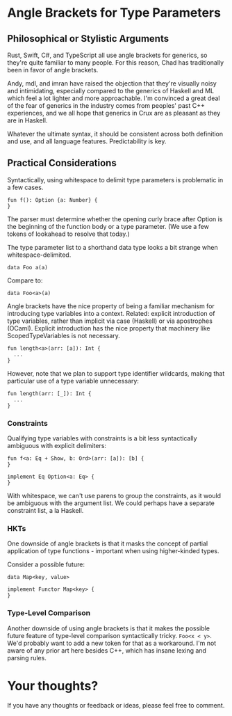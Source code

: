 # Angle Brackets for Type Parameters

## Philosophical or Stylistic Arguments

Rust, Swift, C#, and TypeScript all use angle brackets for generics, so they're quite familiar to many people.  For this reason, Chad has traditionally been in favor of angle brackets.

Andy, mdl, and imran have raised the objection that they're visually noisy and intimidating, especially compared to the generics of Haskell and ML which feel a lot lighter and more approachable.  I'm convinced a great deal of the fear of generics in the industry comes from peoples' past C++ experiences, and we all hope that generics in Crux are as pleasant as they are in Haskell.

Whatever the ultimate syntax, it should be consistent across both definition and use, and all language features.  Predictability is key.

## Practical Considerations

Syntactically, using whitespace to delimit type parameters is problematic in a few cases.

```
fun f(): Option {a: Number} {
}
```

The parser must determine whether the opening curly brace after Option is the beginning of the function body or a type parameter.  (We use a few tokens of lookahead to resolve that today.)

The type parameter list to a shorthand data type looks a bit strange when whitespace-delimited.

```
data Foo a(a)
```

Compare to:

```
data Foo<a>(a)
```

Angle brackets have the nice property of being a familiar mechanism for introducing type variables into a context.  Related: explicit introduction of type variables, rather than implicit via case (Haskell) or via apostrophes (OCaml).  Explicit introduction has the nice property that machinery like ScopedTypeVariables is not necessary.

```
fun length<a>(arr: [a]): Int {
  ...
}
```

However, note that we plan to support type identifier wildcards, making that particular use of a type variable unnecessary:

```
fun length(arr: [_]): Int {
  ...
}
```

### Constraints

Qualifying type variables with constraints is a bit less syntactically ambiguous with explicit delimiters:

```
fun f<a: Eq + Show, b: Ord>(arr: [a]): [b] {
}

implement Eq Option<a: Eq> {
}
```

With whitespace, we can't use parens to group the constraints, as it would be ambiguous with the argument list.  We could perhaps have a separate constraint list, a la Haskell.

### HKTs

One downside of angle brackets is that it masks the concept of partial application of type functions - important when using higher-kinded types.

Consider a possible future:

```
data Map<key, value>

implement Functor Map<key> {
}
```

### Type-Level Comparison

Another downside of using angle brackets is that it makes the possible future feature of type-level comparison syntactically tricky.  `Foo<x < y>`.  We'd probably want to add a new token for that as a workaround.  I'm not aware of any prior art here besides C++, which has insane lexing and parsing rules.

# Your thoughts?

If you have any thoughts or feedback or ideas, please feel free to comment.
